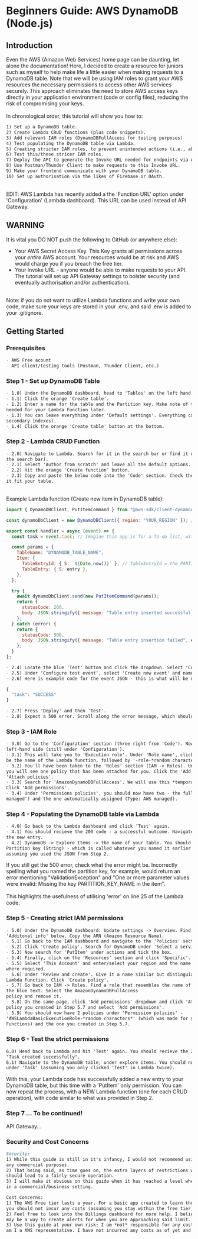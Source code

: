 # Beginners Guide: AWS DynamoDB (Node.js)

## Introduction

Even the AWS (Amazon Web Services) home page can be daunting, let alone the documentation! Here, I decided to create a resource for juniors such as myself to help make life a little easier when making requests to a DynamoDB table. Note that we will be using IAM roles to grant your AWS resources the necessary permissions to access other AWS services securely. This approach eliminates the need to store AWS access keys directly in your application environment (code or config files), reducing the risk of compromising your keys. 
<br>
<br>
In chronological order, this tutorial will show you how to:

```markdown
1) Set up a DynamoDB table.
2) Create Lambda CRUD functions (plus code snippets).
3) Add relevant IAM roles (DynamoDBFullAccess for testing purposes)
4) Test populating the DynamoDB table via Lambda.
5) Creating stricter IAM roles, to prevent unintended actions (i.e., abuse and more).
6) Test this/these stricer IAM roles.
7) Deploy the API to generate the Invoke URL needed for endpoints via API Gateway.
8) Use Postman/Thunder Client to make requests to this Invoke URL.
9) Make your frontend communicate with your DynamoDB table.
10) Set up authorisation via the likes of Firebase or OAuth.

```
<br>
EDIT: AWS Lambda has recently added a the 'Function URL' option under 'Configuration' (Lambda dashboard). This URL can be used instead of API Gateway.

## WARNING

It is vital you DO NOT push the following to GitHub (or anywhere else):

- Your AWS Secret Access Key. This Key grants all permissions across your *entire* AWS account. Your resources would be at risk and AWS would charge you if you breach the free tier.
- Your Invoke URL - anyone would be able to make requests to your API. The tutorial will set up API Gateway settings to bolster security (and eventually authorisation and/or authentication).
<br>
Note: if you do not want to utilize Lambda functions and write your own code, make sure your keys are stored in your .env, and said .env is added to your .gitignore.

## Getting Started
### Prerequisites
```markdown
- AWS Free acount
- API client/testing tools (Postman, Thunder Client, etc.)

```
### Step 1 - Set up DynamoDB Table
```markdown
- 1.0) Under the DynamoDB dashboard, head to 'Tables' on the left hand side. 
- 1.1) Click the orange 'Create table'.
- 1.2) Enter a name for the table and the Partition key. Make note of these two names - they will be
needed for your Lambda Function later.
- 1.3) You can leave everything under 'Default settings'. Everything can be changed later (except
secondary indexes).
- 1.4) Click the orange 'Create table' button at the bottom.
```
### Step 2 - Lambda CRUD Function
```markdown
- 2.0) Navigate to Lambda. Search for it in the search bar or find it under 'Services' (top left, next to
the search bar).
- 2.1) Select 'Author from scratch' and leave all the default options.
- 2.2) Hit the orange 'Create function' button.
- 2.3) Copy and paste the below code into the 'Code' section. Check the comments for clues on how to make
it fit your table.
```
<br>
Example Lambda function (Create new item in DynamoDB table):

```javascript
import { DynamoDBClient, PutItemCommand } from "@aws-sdk/client-dynamodb";

const dynamoDbClient = new DynamoDBClient({ region: "YOUR_REGION" }); // e.g., "eu-west-1"

export const handler = async (event) => {
  const task = event.task; // Imagine this app is for a To-do list, with tasks

  const params = {
    TableName: "DYNAMODB_TABLE_NAME",
    Item: {
      TableEntryId: { S: `${Date.now()}` }, // TableEntryId = the PARTITION KEY
      TableEntry: { S: entry },
    },
  };

  try {
    await dynamoDbClient.send(new PutItemCommand(params));
    return {
      statusCode: 200,
      body: JSON.stringify({ message: "Table entry inserted successfully" }),
    };
  } catch (error) {
    return {
      statusCode: 500,
      body: JSON.stringify({ message: "Table entry insertion failed", error }), // Notice the use of error
    };
  }
};
```

```markdown
- 2.4) Locate the blue 'Test' button and click the dropdown. Select 'Configure test event'.
- 2.5) Under 'Configure test event', select 'Create new event' and name the event (e.g., testEvent1).
- 2.6) Here is example code for the event JSON - this is what will be delivered to the DynamoDB table:
```

```javascript
{
  "task": "SUCCESS"
}

```

```markdown
- 2.7) Press 'Deploy' and then 'Test'.
- 2.8) Expect a 500 error. Scroll along the error message, which should mention 'AccessDeniedException'.
```

### Step 3 - IAM Role
```markdown
- 3.0) Go to the 'Configuration' section (three right from 'Code'). Now click 'Permissions' on the
left-hand side (still under 'Configuration').
- 3.1) This will take you to 'Execution role'. Under 'Role name', click the only link below (should
be the name of the Lambda function, followed by '-role-*random characters*').
- 3.2) You'll have been taken to the 'Roles' section (IAM -> Roles). Under 'Permissions policies',
you will see one policy that has been attached for you. Click the 'Add permissions' dropdown and click
'Attach policies'.
- 3.3) Search for 'AmazonDynamoDBFullAccess'. We will use this *temporarily* to establish a connection.
Click 'Add permissions'.
- 3.4) Under 'Permissions policies', you should now have two - the full access policy (Type: 'Customer
managed') and the one automatically assigned (Type: AWS managed).
```

### Step 4 - Populating the DynamoDB table via Lambda
```markdown
- 4.0) Go back to the Lambda dashboard and click 'Test' again.
- 4.1) You should recieve the 200 code - a successful outcome. Navigate to the DynamoDB dashboard to see
the new entry.
- 4.2) DynamoDB -> Explore Items -> the name of your table. You should see a random number under the
Partition key (String) - which is called whatever you named it earlier - and 'SUCCESS' under Task,
assuming you used the JSON from Step 2.
```
If you still get the 500 error, check what the error might be. Incorrectly spelling what you named the partition key, for example, would return an error mentioning "ValidationException" and "One or more parameter values were invalid: Missing the key PARTITION_KEY_NAME in the item".
<br>
<br>
This highlights the usefulness of utilising 'error' on line 25 of the Lambda code.

### Step 5 - Creating strict IAM permissions
```markdown
- 5.0) Under the DynamoDB dashboard: Update settings -> Overview. Find 'General information' and expand
'Additonal info' below. Copy the ARN (Amazon Resource Name).
- 5.1) Go back to the IAM dashboard and navigate to the 'Policies' section.
- 5.2) Click 'Create policy'. Search for DynamoDB under 'Select a service'.
- 5.3) Now search for 'PutItem' under actions and tick the box.
- 5.4) Finally, click on the 'Resources' section and click 'Specific'. Then click 'Add ARNs'.
- 5.5) Select 'This Account' and enter/select your region and the name of your table. Paste the ARN
where required.
- 5.6) Under 'Review and create'. Give it a name similar but distinguiable from the name of your
Lambda Function. Click 'Create policy'.
- 5.7) Go back to IAM -> Roles. Find a role that resembles the name of your Lambda Function and click
the blue text. Select the AmazonDynamoDBFullAccess
policy and remove it.
- 5.8) On the same page, click 'Add permissions' dropdown and click 'Attach policies. Find the
policy you created in Step 5.7 and select 'Add permissions'.
- 5.9) You should now have 2 policies under 'Permission policies' -
'AWSLambdaBasicExecutionRole-*random characters*' (which was made for you when you created your Lambda
Functions) and the one you created in Step 5.7.
```

### Step 6 - Test the strict permissions
```markdown
6.0) Head back to Lambda and hit 'Test' again. You should recieve the 200 statusCode message again,
"Task created successfully".
6.1) Navigate to the DynamoDB table, under explore items. You should now have two 'SUCCESS' entries
under 'Task' (assuming you only clicked 'Test' in Lambda twice).
```
With this, your Lambda code has successfully added a new entry to your DynamoDB table, but this time with a 'PutItem' only permission. You can now repeat the process, with a NEW Lambda function (one for each CRUD operation), with code similar to what was provided in Step 2.

### Step 7 ... To be continued!
API Gateway...

### Security and Cost Concerns
```markdown
Security:
1) While this guide is still in it's infancy, I would not recommend using this guide to fulfil
any commercial purposes.
2) That being said, as time goes on, the extra layers of restrictions woven into this guide
should lead to a fairly secure operation.
3) I will make it obvious on this guide when it has reached a level where it could be used
in a commercial/business setting.

Cost Concerns:
1) The AWS Free tier lasts a year. For a basic app created to learn the ropes of AWS,
you should not incur any costs (assuming you stay within the free tier).
2) Feel free to look into the Billings dashboard for more help. I believe there
may be a way to create alerts for when you are approaching said limit.
3) Use this guide at your own risk; I am *not* responsible for any costs or damages, nor
am I a AWS representative. I have not incurred any costs as of yet and am very unlikely to.
```
